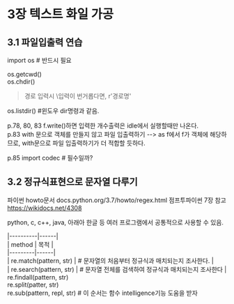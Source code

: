 # 3장 텍스트 화일 가공

## 3.1 파일입출력 연습  
import os # 반드시 필요  

os.getcwd()  
os.chdir()  
>경로 입력시 \\입력이 번거롭다면, r'경로명'  

os.listdir() #윈도우 dir명령과 같음.  

p.78, 80, 83 f.write()하면 입력한 개수출력은 idle에서 실행할때만 나온다.  
p.83 with 문으로 객체를 만들지 않고 파일 입출력하기 --> as f에서 f가 객체에 해당하므로, with문으로 파일 입출력하기가 더 적합할 듯하다.  

p.85 import codec # 필수일까?  


## 3.2 정규식표현으로 문자열 다루기
파이썬 howto문서 docs.python.org/3.7/howto/regex.html
점프투파이썬 7장 참고 https://wikidocs.net/4308

python, c, c++, java, 아래아 한글 등 여러 프로그램에서 공통적으로 사용할 수 있음.  

|----------|------|  
|  method | 목적 |  
|---------|------|  
| re.match(pattern, str) | # 문자열의 처음부터 정규식과 매치되는지 조사한다.  |  
| re.search(pattern, str) | # 문자열 전체를 검색하여 정규식과 매치되는지 조사한다 |
re.findall(pattern, str)  
re.split(patter, str)  
re.sub(pattern, repl, str) # 이 순서는 함수 intelligence기능 도움을 받자  
